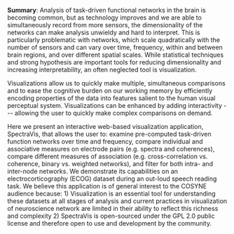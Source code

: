**Summary**: Analysis of task-driven functional networks in the brain is becoming common, but as technology improves and we are able to simultaneously record from more sensors, the dimensionality of the networks can make analysis unwieldy and hard to interpret. This is particularly problematic with networks, which scale quadratically with the number of sensors and can vary over time, frequency, within and between brain regions, and over different spatial scales. While statistical techniques and strong hypothesis are important tools for reducing dimensionality and increasing interpretability, an often neglected tool is visualization.

Visualizations allow us to quickly make multiple, simultaneous comparisons and to ease the cognitive burden on our working memory by efficiently encoding properties of the data into features salient to the human visual perceptual system. Visualizations can be enhanced by adding interactivity --- allowing the user to quickly make complex comparisons on demand.

Here we present an interactive web-based visualization application, SpectraVis, that allows the user to: examine pre-computed task-driven function networks over time and frequency, compare individual and associative measures on electrode pairs (e.g. spectra and coherences), compare different measures of association (e.g. cross-correlation vs. coherence, binary vs. weighted networks), and filter for both intra- and inter-node networks. We demonstrate its capabilities on an electrocorticography (ECOG) dataset during an out-loud speech reading task. We believe this application is of general interest to the COSYNE audience because: 1) Visualization is an essential tool for understanding these datasets at all stages of analysis and current practices in visualization of neuroscience network are limited in their ability to reflect this richness and complexity 2) SpectraVis is open-sourced under the GPL 2.0 public license and therefore open to use and development by the community.
